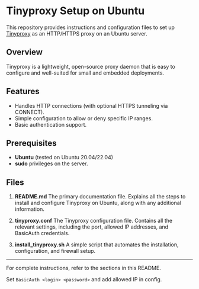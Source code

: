 # Tinyproxy Setup on Ubuntu

This repository provides instructions and configuration files to set up [Tinyproxy](https://tinyproxy.github.io/) as an HTTP/HTTPS proxy on an Ubuntu server.

## Overview

Tinyproxy is a lightweight, open-source proxy daemon that is easy to configure and well-suited for small and embedded deployments.

## Features

- Handles HTTP connections (with optional HTTPS tunneling via CONNECT).
- Simple configuration to allow or deny specific IP ranges.
- Basic authentication support.

## Prerequisites

- **Ubuntu** (tested on Ubuntu 20.04/22.04)
- **sudo** privileges on the server.

## Files

1. **README.md**
   The primary documentation file. Explains all the steps to install and configure Tinyproxy on Ubuntu, along with any additional information.

2. **tinyproxy.conf**
   The Tinyproxy configuration file. Contains all the relevant settings, including the port, allowed IP addresses, and BasicAuth credentials.

3. **install_tinyproxy.sh**
   A simple script that automates the installation, configuration, and firewall setup.

---

For complete instructions, refer to the sections in this README.

Set `BasicAuth <login> <password>` and add allowed IP in config.
